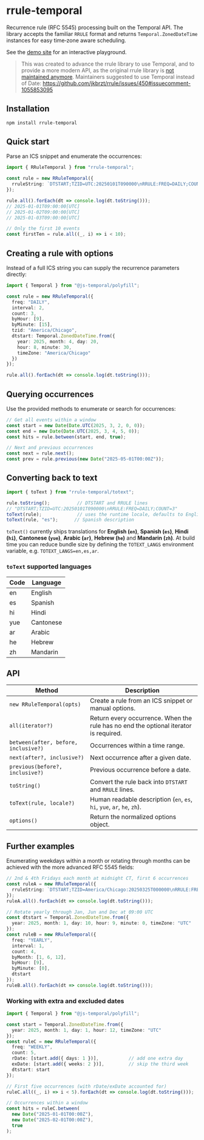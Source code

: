# rrule-temporal

Recurrence rule (RFC&nbsp;5545) processing built on the Temporal API.
The library accepts the familiar `RRULE` format and returns
`Temporal.ZonedDateTime` instances for easy time‑zone aware scheduling.

See the [demo site](https://ggaabe.github.io/rrule-temporal/) for an interactive playground.

> This was created to advance the rrule library to use Temporal, and to provide a more modern API, as the original rrule library is [not maintained anymore](https://github.com/jkbrzt/rrule/issues/615). Maintainers suggested to use Temporal instead of Date:
>https://github.com/jkbrzt/rrule/issues/450#issuecomment-1055853095

## Installation

```bash
npm install rrule-temporal
```

## Quick start

Parse an ICS snippet and enumerate the occurrences:

```typescript
import { RRuleTemporal } from "rrule-temporal";

const rule = new RRuleTemporal({
  rruleString: `DTSTART;TZID=UTC:20250101T090000\nRRULE:FREQ=DAILY;COUNT=3`
});

rule.all().forEach(dt => console.log(dt.toString()));
// 2025-01-01T09:00:00[UTC]
// 2025-01-02T09:00:00[UTC]
// 2025-01-03T09:00:00[UTC]

// Only the first 10 events
const firstTen = rule.all((_, i) => i < 10);
```

## Creating a rule with options

Instead of a full ICS string you can supply the recurrence parameters directly:

```typescript
import { Temporal } from "@js-temporal/polyfill";

const rule = new RRuleTemporal({
  freq: "DAILY",
  interval: 2,
  count: 3,
  byHour: [9],
  byMinute: [15],
  tzid: "America/Chicago",
  dtstart: Temporal.ZonedDateTime.from({
    year: 2025, month: 4, day: 20,
    hour: 8, minute: 30,
    timeZone: "America/Chicago"
  })
});

rule.all().forEach(dt => console.log(dt.toString()));
```

## Querying occurrences

Use the provided methods to enumerate or search for occurrences:

```typescript
// Get all events within a window
const start = new Date(Date.UTC(2025, 3, 2, 0, 0));
const end = new Date(Date.UTC(2025, 3, 4, 5, 0));
const hits = rule.between(start, end, true);

// Next and previous occurrences
const next = rule.next();
const prev = rule.previous(new Date("2025-05-01T00:00Z"));
```

## Converting back to text

```typescript
import { toText } from "rrule-temporal/totext";

rule.toString();          // DTSTART and RRULE lines
// "DTSTART;TZID=UTC:20250101T090000\nRRULE:FREQ=DAILY;COUNT=3"
toText(rule);             // uses the runtime locale, defaults to English
toText(rule, "es");      // Spanish description
```

`toText()` currently ships translations for **English (`en`)**, 
**Spanish (`es`)**, **Hindi (`hi`)**, **Cantonese (`yue`)**, **Arabic (`ar`)**, 
**Hebrew (`he`)** and **Mandarin (`zh`)**. At build time you can reduce bundle size by
defining the `TOTEXT_LANGS` environment variable, e.g. `TOTEXT_LANGS=en,es,ar`.

### `toText` supported languages

| Code | Language |
| ---- | -------- |
| en | English |
| es | Spanish |
| hi | Hindi |
| yue | Cantonese |
| ar | Arabic |
| he | Hebrew |
| zh | Mandarin |

## API

| Method | Description |
| ------ | ----------- |
| `new RRuleTemporal(opts)` | Create a rule from an ICS snippet or manual options. |
| `all(iterator?)` | Return every occurrence. When the rule has no end the optional iterator is required. |
| `between(after, before, inclusive?)` | Occurrences within a time range. |
| `next(after?, inclusive?)` | Next occurrence after a given date. |
| `previous(before?, inclusive?)` | Previous occurrence before a date. |
| `toString()` | Convert the rule back into `DTSTART` and `RRULE` lines. |
| `toText(rule, locale?)` | Human readable description (`en`, `es`, `hi`, `yue`, `ar`, `he`, `zh`). |
| `options()` | Return the normalized options object. |

## Further examples

Enumerating weekdays within a month or rotating through months can be achieved
with the more advanced RFC&nbsp;5545 fields:

```typescript
// 2nd & 4th Fridays each month at midnight CT, first 6 occurrences
const ruleA = new RRuleTemporal({
  rruleString: `DTSTART;TZID=America/Chicago:20250325T000000\nRRULE:FREQ=MONTHLY;BYDAY=2FR,4FR;BYHOUR=0;BYMINUTE=0;COUNT=6`
});
ruleA.all().forEach(dt => console.log(dt.toString()));

// Rotate yearly through Jan, Jun and Dec at 09:00 UTC
const dtstart = Temporal.ZonedDateTime.from({
  year: 2025, month: 1, day: 10, hour: 9, minute: 0, timeZone: "UTC"
});
const ruleB = new RRuleTemporal({
  freq: "YEARLY",
  interval: 1,
  count: 4,
  byMonth: [1, 6, 12],
  byHour: [9],
  byMinute: [0],
  dtstart
});
ruleB.all().forEach(dt => console.log(dt.toString()));
```

### Working with extra and excluded dates

```typescript
import { Temporal } from "@js-temporal/polyfill";

const start = Temporal.ZonedDateTime.from({
  year: 2025, month: 1, day: 1, hour: 12, timeZone: "UTC"
});
const ruleC = new RRuleTemporal({
  freq: "WEEKLY",
  count: 5,
  rDate: [start.add({ days: 1 })],           // add one extra day
  exDate: [start.add({ weeks: 2 })],         // skip the third week
  dtstart: start
});

// First five occurrences (with rDate/exDate accounted for)
ruleC.all((_, i) => i < 5).forEach(dt => console.log(dt.toString()));

// Occurrences within a window
const hits = ruleC.between(
  new Date("2025-01-01T00:00Z"),
  new Date("2025-02-01T00:00Z"),
  true
);
```
